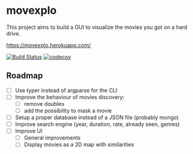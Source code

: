 # movexplo
This project aims to build a GUI to visualize the movies you got on a hard drive.

https://movexplo.herokuapp.com/

[![Build Status](https://travis-ci.org/anth2o/movexplo.svg?branch=master)](https://travis-ci.org/anth2o/movexplo)
[![codecov](https://codecov.io/gh/anth2o/movexplo/branch/master/graph/badge.svg)](https://codecov.io/gh/anth2o/movexplo)

## Roadmap

- [ ] Use typer instead of argparse for the CLI
- [ ] Improve the behaviour of movies discovery:
  - [ ] remove doubles
  - [ ] add the possibility to mask a movie
- [ ] Setup a proper database instead of a JSON file (probably mongo)
- [ ] Improve search engine (year, duration, rate, already seen, genres)
- [ ] Improve UI
  - [ ] General improvements
  - [ ] Display movies as a 2D map with similarities

